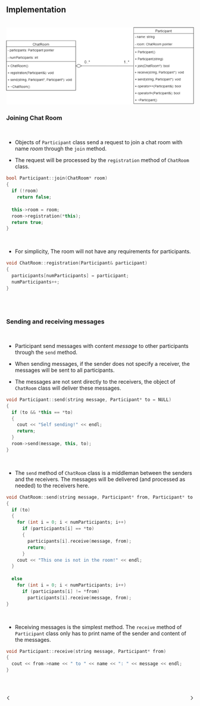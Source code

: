 ## Implementation

<br/>

<img src="../assets/img/03_Class_Diagram.png"/>

<br/>

### Joining Chat Room

<br/>

- Objects of ```Participant``` class send a request to join a chat room with name *room* through the ```join``` method.


- The request will be processed by the ```registration``` method of ```ChatRoom``` class.

```c++
bool Participant::join(ChatRoom* room)
{
  if (!room)
    return false;

  this->room = room;
  room->registration(*this);
  return true;
}
```
  
<br/>

- For simplicity, The room will not have any requirements for participants.

```c++
void ChatRoom::registration(Participant& participant)
{
  participants[numParticipants] = participant;
  numParticipants++;
}

```

<br/>
<br/>

### Sending and receiving messages

<br/>

- Participant send messages with content *message* to other participants through the ```send``` method.

- When sending messages, if the sender does not specify a receiver, the messages will be sent to all participants.

- The messages are not sent directly to the receivers, the object of ```ChatRoom``` class will deliver these messages.

```c++
void Participant::send(string message, Participant* to = NULL)
{
  if (to && *this == *to)
  {
    cout << "Self sending!" << endl;
    return;
  }
  room->send(message, this, to);
}
```
<br/>

- The ```send``` method of ```ChatRoom``` class is a middleman between the senders and the receivers. The messages will be delivered (and processed as needed) to the receivers here.

```c++
void ChatRoom::send(string message, Participant* from, Participant* to = NULL)
{
  if (to)
  {
    for (int i = 0; i < numParticipants; i++)
      if (participants[i] == *to)
      {
        participants[i].receive(message, from);
        return;
      }
    cout << "This one is not in the room!" << endl;
  }

  else
    for (int i = 0; i < numParticipants; i++)
      if (participants[i] != *from)
        participants[i].receive(message, from);
}
```

<br/>

- Receiving messages is the simplest method. The ```receive``` method of ```Participant``` class only has to print name of the sender and content of the messages.

```c++
void Participant::receive(string message, Participant* from)
{
  cout << from->name << " to " << name << ": " << message << endl;
}
```

<br/>
<br/>

[<img align="left" width="2%" src="./../assets/icon/previous.png"/>](./P02_Structure.md "Structure")
[<img align="right" width="2%" src="./../assets/icon/next.png"/>](./P04_Pros_and_Cons.md "Pros and Cons")